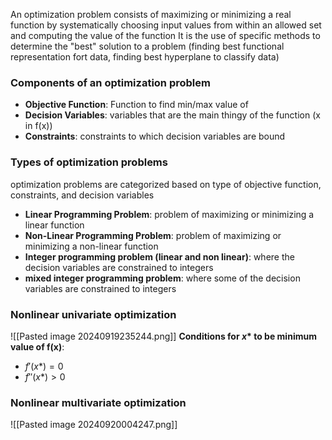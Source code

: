 An optimization problem consists of maximizing or minimizing a real function by systematically choosing input values from within an allowed set and computing the value of the function
It is the use of specific methods to determine the "best" solution to a problem (finding best functional representation fort data, finding best hyperplane to classify data)

### Components of an optimization problem
- **Objective Function**: Function to find min/max value of
- **Decision Variables**: variables that are the main thingy of the function (x in f(x))
- **Constraints**: constraints to which decision variables are bound

### Types of optimization problems
optimization problems are categorized based on type of objective function, constraints, and decision variables
- **Linear Programming Problem**: problem of maximizing or minimizing a linear function
- **Non-Linear Programming Problem**: problem of maximizing or minimizing a non-linear function
- **Integer programming problem (linear and non linear)**: where the decision variables are constrained to integers
- **mixed integer programming problem**: where some of the decision variables are constrained to integers

### Nonlinear univariate optimization
![[Pasted image 20240919235244.png]]
**Conditions for $x*$ to be minimum value of f(x)**:
- $f'(x*)=0$ 
- $f''(x*)>0$ 

### Nonlinear multivariate optimization
![[Pasted image 20240920004247.png]] 